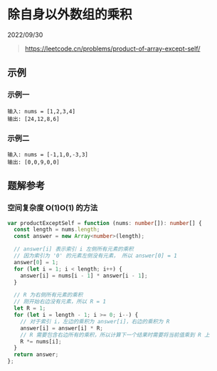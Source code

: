 # 除自身以外数组的乘积

2022/09/30

> <https://leetcode.cn/problems/product-of-array-except-self/>

## 示例

### 示例一

```text
输入: nums = [1,2,3,4]
输出: [24,12,8,6]
```

### 示例二

```text
输入: nums = [-1,1,0,-3,3]
输出: [0,0,9,0,0]
```

## 题解参考

### 空间复杂度 O(1)O(1) 的方法

```typescript
var productExceptSelf = function (nums: number[]): number[] {
  const length = nums.length;
  const answer = new Array<number>(length);

  // answer[i] 表示索引 i 左侧所有元素的乘积
  // 因为索引为 '0' 的元素左侧没有元素， 所以 answer[0] = 1
  answer[0] = 1;
  for (let i = 1; i < length; i++) {
    answer[i] = nums[i - 1] * answer[i - 1];
  }

  // R 为右侧所有元素的乘积
  // 刚开始右边没有元素，所以 R = 1
  let R = 1;
  for (let i = length - 1; i >= 0; i--) {
    // 对于索引 i，左边的乘积为 answer[i]，右边的乘积为 R
    answer[i] = answer[i] * R;
    // R 需要包含右边所有的乘积，所以计算下一个结果时需要将当前值乘到 R 上
    R *= nums[i];
  }
  return answer;
};
```
